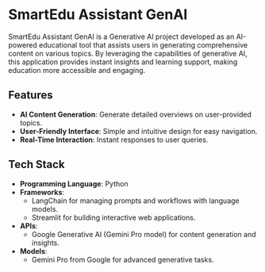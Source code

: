 # SmartEdu Assistant GenAI

SmartEdu Assistant GenAI is a Generative AI project developed as an AI-powered educational tool that assists users in generating comprehensive content on various topics. By leveraging the capabilities of generative AI, this application provides instant insights and learning support, making education more accessible and engaging.

## Features
- **AI Content Generation**: Generate detailed overviews on user-provided topics.
- **User-Friendly Interface**: Simple and intuitive design for easy navigation.
- **Real-Time Interaction**: Instant responses to user queries.
  
## Tech Stack
- **Programming Language**: Python
- **Frameworks**:
  - LangChain for managing prompts and workflows with language models.
  - Streamlit for building interactive web applications.
- **APIs**:
  - Google Generative AI (Gemini Pro model) for content generation and insights.
- **Models**:
  - Gemini Pro from Google for advanced generative tasks.
